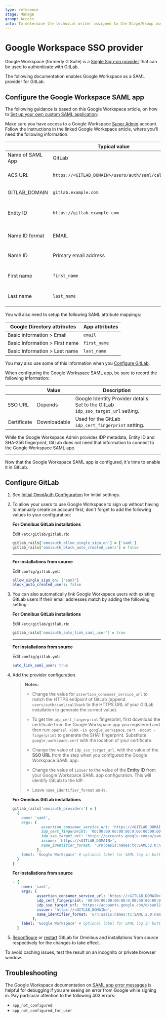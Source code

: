 ```yaml
---
type: reference
stage: Manage
group: Access
info: To determine the technical writer assigned to the Stage/Group associated with this page, see https://about.gitlab.com/handbook/engineering/ux/technical-writing/#assignments
---
```


# Google Workspace SSO provider

Google Workspace (formerly G Suite) is a [Single Sign-on provider](https://support.google.com/a/answer/60224?hl=en) that can be used to authenticate
with GitLab.

The following documentation enables Google Workspace as a SAML provider for GitLab.

## Configure the Google Workspace SAML app

The following guidance is based on this Google Workspace article, on how to [Set up your own custom SAML application](https://support.google.com/a/answer/6087519?hl=en):

Make sure you have access to a Google Workspace [Super Admin](https://support.google.com/a/answer/2405986#super_admin) account.
   Follow the instructions in the linked Google Workspace article, where you'll need the following information:

|                  | Typical value                                    | Description                                              |
|------------------|--------------------------------------------------|----------------------------------------------------------|
| Name of SAML App | GitLab                                           | Other names OK.                                          |
| ACS URL          | `https://<GITLAB_DOMAIN>/users/auth/saml/callback` | ACS is short for Assertion Consumer Service.             |
| GITLAB_DOMAIN    | `gitlab.example.com`                             | Set to the domain of your GitLab instance.               |
| Entity ID        | `https://gitlab.example.com`                     | A value unique to your SAML app, you'll set it to the `issuer` in your GitLab configuration.                         |
| Name ID format   | EMAIL                                            | Required value. Also known as `name_identifier_format`                    |
| Name ID          | Primary email address                            | Make sure someone receives content sent to that address                |
| First name       | `first_name`                                     | Required value to communicate with GitLab.               |
| Last name        | `last_name`                                      | Required value to communicate with GitLab.               |

You will also need to setup the following SAML attribute mappings:

| Google Directory attributes       | App attributes |
|-----------------------------------|----------------|
| Basic information > Email         | `email`        |
| Basic Information > First name    | `first_name`   |
| Basic Information > Last name     | `last_name`    |

You may also use some of this information when you [Configure GitLab](#configure-gitlab).

When configuring the Google Workspace SAML app, be sure to record the following information:

|             | Value        | Description                                                                       |
|-------------|--------------|-----------------------------------------------------------------------------------|
| SSO URL     | Depends      | Google Identity Provider details. Set to the GitLab `idp_sso_target_url` setting. |
| Certificate | Downloadable | Used for the GitLab `idp_cert_fingerprint` setting.                        |

While the Google Workspace Admin provides IDP metadata, Entity ID and SHA-256 fingerprint,
GitLab does not need that information to connect to the Google Workspace SAML app.

---

Now that the Google Workspace SAML app is configured, it's time to enable it in GitLab.

## Configure GitLab

1. See [Initial OmniAuth Configuration](../integration/omniauth.md#initial-omniauth-configuration)
   for initial settings.

1. To allow your users to use Google Workspace to sign up without having to manually create
   an account first, don't forget to add the following values to your
   configuration:

   **For Omnibus GitLab installations**

   Edit `/etc/gitlab/gitlab.rb`:

   ```ruby
   gitlab_rails['omniauth_allow_single_sign_on'] = ['saml']
   gitlab_rails['omniauth_block_auto_created_users'] = false
   ```

   ---

   **For installations from source**

   Edit `config/gitlab.yml`:

   ```yaml
   allow_single_sign_on: ["saml"]
   block_auto_created_users: false
   ```

1. You can also automatically link Google Workspace users with existing GitLab users if
   their email addresses match by adding the following setting:

   **For Omnibus GitLab installations**

   Edit `/etc/gitlab/gitlab.rb`:

   ```ruby
   gitlab_rails['omniauth_auto_link_saml_user'] = true
   ```

   ---

   **For installations from source**

   Edit `config/gitlab.yml`:

   ```yaml
   auto_link_saml_user: true
   ```

1. Add the provider configuration.

   >**Notes:**
   >
   >- Change the value for `assertion_consumer_service_url` to match the HTTPS endpoint
   >  of GitLab (append `users/auth/saml/callback` to the HTTPS URL of your GitLab
   >  installation to generate the correct value).
   >
   >- To get the `idp_cert_fingerprint` fingerprint, first download the
   >  certificate from the Google Workspace app you registered and then run:
   >  `openssl x509 -in google_workspace.cert -noout -fingerprint` to generate the SHA1 fingerprint.
   >  Substitute `google_workspace.cert` with the location of your certificate.
   >
   >- Change the value of `idp_sso_target_url`, with the value of the
   >  **SSO URL** from the step when you configured the Google Workspace SAML app.
   >
   >- Change the value of `issuer` to the value of the **Entity ID** from your Google Workspace SAML app configuration. This will identify GitLab
   >  to the IdP.
   >
   >- Leave `name_identifier_format` as-is.

   **For Omnibus GitLab installations**

   ```ruby
   gitlab_rails['omniauth_providers'] = [
     {
       name: 'saml',
       args: {
                assertion_consumer_service_url: 'https://<GITLAB_DOMAIN>/users/auth/saml/callback',
                idp_cert_fingerprint: '00:00:00:00:00:00:0:00:00:00:00:00:00:00:00:00',
                idp_sso_target_url: 'https://accounts.google.com/o/saml2/idp?idpid=00000000',
                issuer: 'https://<GITLAB_DOMAIN>',
                name_identifier_format: 'urn:oasis:names:tc:SAML:2.0:nameid-format:emailAddress'
              },
       label: 'Google Workspace' # optional label for SAML log in button, defaults to "Saml"
     }
   ]
   ```

   **For installations from source**

   ```yaml
   - {
       name: 'saml',
       args: {
              assertion_consumer_service_url: 'https://<GITLAB_DOMAIN>/users/auth/saml/callback',
              idp_cert_fingerprint: '00:00:00:00:00:00:0:00:00:00:00:00:00:00:00:00',
              idp_sso_target_url: 'https://accounts.google.com/o/saml2/idp?idpid=00000000',
              issuer: 'https://<GITLAB_DOMAIN>',
              name_identifier_format: 'urn:oasis:names:tc:SAML:2.0:nameid-format:emailAddress'
            },
       label: 'Google Workspace' # optional label for SAML log in button, defaults to "Saml"
     }
   ```

1. [Reconfigure](../administration/restart_gitlab.md#omnibus-gitlab-reconfigure) or [restart](../administration/restart_gitlab.md#installations-from-source) GitLab for Omnibus and installations
   from source respectively for the changes to take effect.

To avoid caching issues, test the result on an incognito or private browser window.

## Troubleshooting

The Google Workspace documentation on [SAML app error messages](https://support.google.com/a/answer/6301076?hl=en) is helpful for debugging if you are seeing an error from Google while signing in.
Pay particular attention to the following 403 errors:

- `app_not_configured`
- `app_not_configured_for_user`
